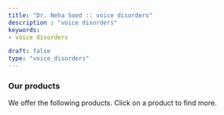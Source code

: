 ```yaml
---
title: "Dr. Neha Sood :: voice disorders"
description : "voice disorders" 
keywords:
- voice disorders

draft: false
type: "voice_disorders"
---
```


### Our products

We offer the following products. Click on a product to find more.